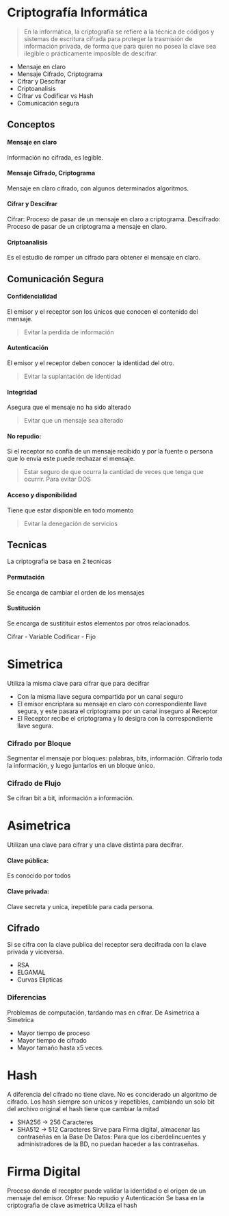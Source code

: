 # Criptografía Informática

> En la informática, la criptografía se refiere a la técnica de códigos y sistemas de escritura cifrada para proteger la trasmisión de información privada, de forma que para quien no posea la clave sea ilegible o prácticamente imposible de descifrar.

* Mensaje en claro
* Mensaje Cifrado, Criptograma
* Cifrar y Descifrar
* Criptoanalisis
* Cifrar vs Codificar vs Hash
* Comunicación segura

## Conceptos

#### Mensaje en claro
Información no cifrada, es legible.
#### Mensaje Cifrado, Criptograma
Mensaje en claro cifrado, con algunos determinados algoritmos.
#### Cifrar y Descifrar
Cifrar: Proceso de pasar de un mensaje en claro a criptograma.
Descifrado: Proceso de pasar de un criptograma a mensaje en claro.
#### Criptoanalisis
Es el estudio de romper un cifrado para obtener el mensaje en claro.

## Comunicación Segura
#### Confidencialidad
El emisor y el receptor son los únicos que conocen el contenido del mensaje.
> Evitar la perdida de información
#### Autenticación
El emisor y el receptor deben conocer la identidad del otro.
> Evitar la suplantación de identidad
#### Integridad
Asegura que el mensaje no ha sido alterado
> Evitar que un mensaje sea alterado
#### No repudio: 
Si el receptor no confía de un mensaje recibido y por la fuente o persona que lo envía este puede rechazar el mensaje.
> Estar seguro de que ocurra la cantidad de veces que tenga que ocurrir. Para evitar DOS
#### Acceso y disponibilidad 
Tiene que estar disponible en todo momento
> Evitar la denegación de servicios

## Tecnicas
La criptografia se basa en 2 tecnicas
#### Permutación
Se encarga de cambiar el orden de los mensajes
#### Sustitución
Se encarga de sustitituir estos elementos por otros relacionados.


Cifrar - Variable
Codificar - Fijo

# Simetrica
Utiliza la misma clave para cifrar que para decifrar

* Con la misma llave segura compartida por un canal seguro
* El emisor encriptara su mensaje en claro con correspondiente llave segura, y este pasara el criptograma por un canal inseguro al Receptor
* El Receptor recibe el criptograma y lo desigra con la correspondiente llave segura.

### Cifrado por Bloque
Segmentar el mensaje por bloques: palabras, bits, información. Cifrarlo toda la información, y luego juntarlos en un bloque único. 
### Cifrado de Flujo
Se cifran bit a bit, información a información.

# Asimetrica
Utilizan una clave para cifrar y una clave distinta para decifrar.
#### Clave pública:
Es conocido por todos
#### Clave privada:
Clave secreta y unica, irepetible para cada persona.

## Cifrado
Si se cifra con la clave publica del receptor sera decifrada con la clave privada y viceversa.

* RSA
* ELGAMAL
* Curvas Elipticas

### Diferencias
Problemas de computación, tardando mas en cifrar.
De Asimetrica a Simetrica
* Mayor tiempo de proceso
* Mayor tiempo de cifrado
* Mayor tamaño hasta x5 veces.

# Hash
A diferencia del cifrado no tiene clave. No es conciderado un algoritmo de cifrado.
Los hash siempre son unicos y irepetibles, cambiando un solo bit del archivo original el hash tiene que cambiar la mitad
* SHA256 -> 256 Caracteres
* SHA512 -> 512 Caracteres
Sirve para Firma digital, almacenar las contraseñas en la Base De Datos:
Para que los ciberdelincuentes y administradores de la BD, no puedan haceder a las contraseñas.

# Firma Digital
Proceso donde el receptor puede validar la identidad o el origen de un mensaje del emisor.
Ofrese: No repudio y Autenticación
Se basa en la criptografia de clave asimetrica
Utiliza el hash
